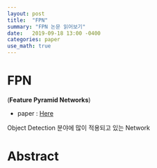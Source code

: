 ```yaml
---
layout: post
title:  "FPN"
summary: "FPN 논문 읽어보기"
date:   2019-09-18 13:00 -0400
categories: paper
use_math: true
---
```


# FPN

(**Feature Pyramid Networks**)

- paper : [Here](https://arxiv.org/abs/1612.03144)

Object Detection 분야에 많이 적용되고 있는 Network

# Abstract
